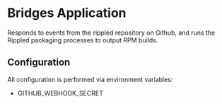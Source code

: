 # Bridges Application

Responds to events from the rippled repository on Github,
and runs the Rippled packaging processes to output RPM builds.

## Configuration

All configuration is performed via environment variables:

- GITHUB_WEBHOOK_SECRET

